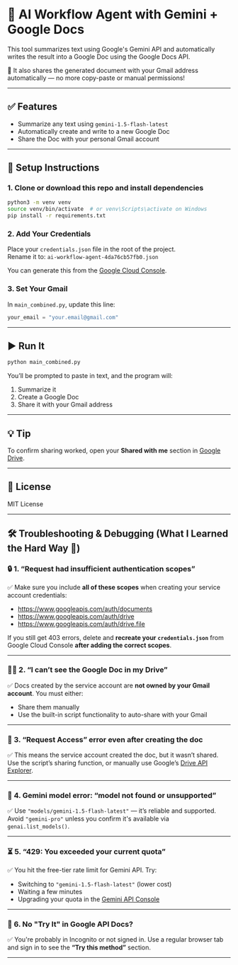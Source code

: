 # 🧠 AI Workflow Agent with Gemini + Google Docs

This tool summarizes text using Google's Gemini API and automatically writes the result into a Google Doc using the Google Docs API.

🚀 It also shares the generated document with your Gmail address automatically — no more copy-paste or manual permissions!

---

## ✅ Features

- Summarize any text using `gemini-1.5-flash-latest`
- Automatically create and write to a new Google Doc
- Share the Doc with your personal Gmail account

---

## 🔧 Setup Instructions

### 1. Clone or download this repo and install dependencies

```bash
python3 -m venv venv
source venv/bin/activate  # or venv\Scripts\activate on Windows
pip install -r requirements.txt
```

### 2. Add Your Credentials

Place your `credentials.json` file in the root of the project.  
Rename it to: `ai-workflow-agent-4da76cb57fb0.json`

You can generate this from the [Google Cloud Console](https://console.cloud.google.com/).

### 3. Set Your Gmail

In `main_combined.py`, update this line:
```python
your_email = "your.email@gmail.com"
```

---

## ▶️ Run It

```bash
python main_combined.py
```

You’ll be prompted to paste in text, and the program will:
1. Summarize it
2. Create a Google Doc
3. Share it with your Gmail address

---

## 💡 Tip

To confirm sharing worked, open your **Shared with me** section in [Google Drive](https://drive.google.com/drive/shared-with-me).

---

## 📄 License

MIT License

---

## 🛠 Troubleshooting & Debugging (What I Learned the Hard Way 😤)

### 🔒 1. “Request had insufficient authentication scopes”
✅ Make sure you include **all of these scopes** when creating your service account credentials:
- https://www.googleapis.com/auth/documents
- https://www.googleapis.com/auth/drive
- https://www.googleapis.com/auth/drive.file

If you still get 403 errors, delete and **recreate your `credentials.json`** from Google Cloud Console **after adding the correct scopes**.

---

### 🕵️‍♂️ 2. “I can’t see the Google Doc in my Drive”
✅ Docs created by the service account are **not owned by your Gmail account**. You must either:
- Share them manually
- Use the built-in script functionality to auto-share with your Gmail

---

### 🚫 3. “Request Access” error even after creating the doc
✅ This means the service account created the doc, but it wasn’t shared. Use the script’s sharing function, or manually use Google’s [Drive API Explorer](https://developers.google.com/drive/api/v3/reference/permissions/create#try-it).

---

### 🧯 4. Gemini model error: “model not found or unsupported”
✅ Use `"models/gemini-1.5-flash-latest"` — it’s reliable and supported.  
Avoid `"gemini-pro"` unless you confirm it's available via `genai.list_models()`.

---

### ⏳ 5. “429: You exceeded your current quota”
✅ You hit the free-tier rate limit for Gemini API. Try:
- Switching to `"gemini-1.5-flash-latest"` (lower cost)
- Waiting a few minutes
- Upgrading your quota in the [Gemini API Console](https://makersuite.google.com/app/apikey)

---

### 🧪 6. No "Try It" in Google API Docs?
✅ You're probably in Incognito or not signed in. Use a regular browser tab and sign in to see the **“Try this method”** section.

---
